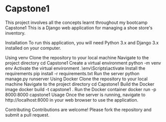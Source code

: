 # Capstone1
This project involves all the concepts learnt throughout my bootcamp
Capstone1
This is a Django web application for managing a shoe store's inventory.

Installation
To run this application, you will need Python 3.x and Django 3.x installed on your computer.

Using venv
Clone the repository to your local machine
Navigate to the project directory cd Capstone1
Create a virtual environment python -m venv env
Activate the virtual environment .\env\Scripts\activate
Install the requirements pip install -r requirements.txt
Run the server python manage.py runserver
Using Docker
Clone the repository to your local machine
Navigate to the project directory cd Capstone1
Build the Docker image docker build -t capstone1 .
Run the Docker container docker run -p 8000:8000 capstone1
Usage
Once the server is running, navigate to http://localhost:8000 in your web browser to use the application.

Contributing
Contributions are welcome! Please fork the repository and submit a pull request.
